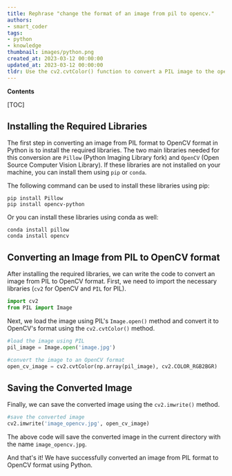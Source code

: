 ```yaml
---
title: Rephrase "change the format of an image from pil to opencv."
authors:
- smart_coder
tags:
- python
- knowledge
thumbnail: images/python.png
created_at: 2023-03-12 00:00:00
updated_at: 2023-03-12 00:00:00
tldr: Use the cv2.cvtColor() function to convert a PIL image to the openCV format in Python.
---
```


**Contents**

[TOC]

## Installing the Required Libraries

The first step in converting an image from PIL format to OpenCV format in Python is to install the required libraries. The two main libraries needed for this conversion are `Pillow` (Python Imaging Library fork) and `OpenCV` (Open Source Computer Vision Library). If these libraries are not installed on your machine, you can install them using `pip` or `conda`.

The following command can be used to install these libraries using pip:

```
pip install Pillow
pip install opencv-python
```

Or you can install these libraries using conda as well:

```
conda install pillow
conda install opencv
```


## Converting an Image from PIL to OpenCV format

After installing the required libraries, we can write the code to convert an image from PIL to OpenCV format. First, we need to import the necessary libraries (`cv2` for OpenCV and `PIL` for PIL).

```python
import cv2
from PIL import Image
```

Next, we load the image using PIL's `Image.open()` method and convert it to OpenCV's format using the `cv2.cvtColor()` method. 

```python
#load the image using PIL
pil_image = Image.open('image.jpg')

#convert the image to an OpenCV format
open_cv_image = cv2.cvtColor(np.array(pil_image), cv2.COLOR_RGB2BGR)
```


## Saving the Converted Image

Finally, we can save the converted image using the `cv2.imwrite()` method. 

```python
#save the converted image
cv2.imwrite('image_opencv.jpg', open_cv_image)
```

The above code will save the converted image in the current directory with the name `image_opencv.jpg`. 

And that's it! We have successfully converted an image from PIL format to OpenCV format using Python.
